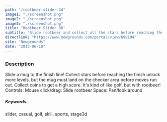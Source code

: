 ```yaml
---
path: "/rootbeer-slider-3d"
image1: "./screenshot.png"
image2: "./screenshot.png"
image3: "./screenshot.png"
title: "Rootbeer Slider 3D"
subtitle: "Slide rootbeer and collect all the stars before reaching the finish line!"
directlink: "https://www.newgrounds.com/portal/view/699194"
site: "Newgrounds"
date: "2013-06-10"
---
```


### Description

Slide a mug to the finish line! Collect stars before reaching the finish unlock more levels, but the mug must land on the checker area before moves run out. Collect coins to get a high score. It's kind of like golf, but with rootbeer!  
Controls: Mouse click/drag: Slide rootbeer Space: Pan/look around

##### Keywords

slider, casual, golf, skill, sports, stage3d
